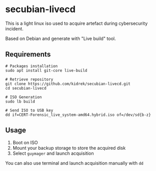 # secubian-livecd
This is a light linux iso used to acquire artefact during cybersecurity incident.

Based on Debian and generate with "Live build" tool.


## Requirements

```
# Packages installation
sudo apt install git-core live-build

# Retrieve repository
git clone https://github.com/kidrek/secubian-livecd.git
cd secubian-livecd

# ISO Generation
sudo lb build

# Send ISO to USB key
dd if=CERT-Forensic_live_system-amd64.hybrid.iso of=/dev/sd{b-z}
```

## Usage

1. Boot on ISO 
2. Mount your backup storage to store the acquired disk
3. Select ```guymager``` and launch acquisition

You can also use terminal and launch acquisition manually with ```dd```
